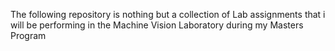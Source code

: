 The following repository is nothing but a collection of Lab assignments that i will be performing in the Machine Vision Laboratory during my Masters Program
